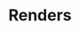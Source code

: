 ---
layout: categories
title: Renders
category: 3dRenders
categoryTitle: 3D Renders
categoryIMG: ../imgs/Renders/Pen/nicky-jushchyshyn-exploded-2.jpg
---